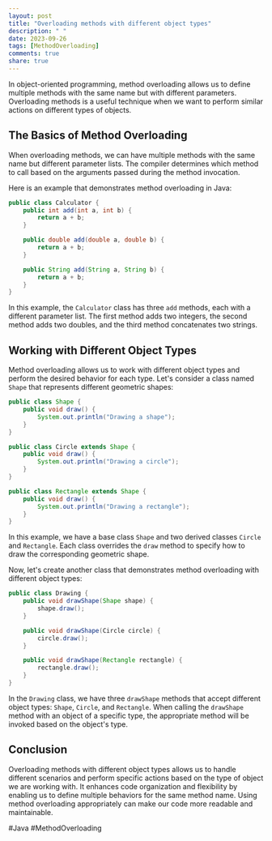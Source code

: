 ```yaml
---
layout: post
title: "Overloading methods with different object types"
description: " "
date: 2023-09-26
tags: [MethodOverloading]
comments: true
share: true
---
```


In object-oriented programming, method overloading allows us to define multiple methods with the same name but with different parameters. Overloading methods is a useful technique when we want to perform similar actions on different types of objects.

## The Basics of Method Overloading

When overloading methods, we can have multiple methods with the same name but different parameter lists. The compiler determines which method to call based on the arguments passed during the method invocation.

Here is an example that demonstrates method overloading in Java:

```java
public class Calculator {
    public int add(int a, int b) {
        return a + b;
    }

    public double add(double a, double b) {
        return a + b;
    }

    public String add(String a, String b) {
        return a + b;
    }
}
```

In this example, the `Calculator` class has three `add` methods, each with a different parameter list. The first method adds two integers, the second method adds two doubles, and the third method concatenates two strings.

## Working with Different Object Types

Method overloading allows us to work with different object types and perform the desired behavior for each type. Let's consider a class named `Shape` that represents different geometric shapes:

```java
public class Shape {
    public void draw() {
        System.out.println("Drawing a shape");
    }
}

public class Circle extends Shape {
    public void draw() {
        System.out.println("Drawing a circle");
    }
}

public class Rectangle extends Shape {
    public void draw() {
        System.out.println("Drawing a rectangle");
    }
}
```

In this example, we have a base class `Shape` and two derived classes `Circle` and `Rectangle`. Each class overrides the `draw` method to specify how to draw the corresponding geometric shape.

Now, let's create another class that demonstrates method overloading with different object types:

```java
public class Drawing {
    public void drawShape(Shape shape) {
        shape.draw();
    }

    public void drawShape(Circle circle) {
        circle.draw();
    }

    public void drawShape(Rectangle rectangle) {
        rectangle.draw();
    }
}
```

In the `Drawing` class, we have three `drawShape` methods that accept different object types: `Shape`, `Circle`, and `Rectangle`. When calling the `drawShape` method with an object of a specific type, the appropriate method will be invoked based on the object's type.

## Conclusion

Overloading methods with different object types allows us to handle different scenarios and perform specific actions based on the type of object we are working with. It enhances code organization and flexibility by enabling us to define multiple behaviors for the same method name. Using method overloading appropriately can make our code more readable and maintainable.

#Java #MethodOverloading